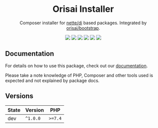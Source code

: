 <h1 align="center">Orisai Installer</h1>

<p align="center">
    Composer installer for <a href="https://github.com/nette/di">nette/di</a> based packages. Integrated by <a href="https://github.com/orisai/bootstrap">orisai/bootstrap</a>.
</p>

<p align=center>
  <a href="https://github.com/orisai/installer/actions?query=workflow%3Aci"><img src="https://github.com/orisai/installer/workflows/ci/badge.svg"></a>
  <a href="https://coveralls.io/r/orisai/installer"><img src="https://badgen.net/coveralls/c/github/orisai/installer/v1.x?cache=300"></a>
  <a href="https://dashboard.stryker-mutator.io/reports/github.com/orisai/installer/v1.x"><img src="https://badge.stryker-mutator.io/github.com/orisai/installer/v1.x"></a>
  <a href="https://packagist.org/packages/orisai/installer"><img src="https://badgen.net/packagist/dt/orisai/installer?cache=3600"></a>
  <a href="https://packagist.org/packages/orisai/installer"><img src="https://badgen.net/packagist/v/orisai/installer?cache=3600"></a>
  <a href="https://choosealicense.com/licenses/mpl-2.0/"><img src="https://badgen.net/badge/license/MPL-2.0/blue?cache=3600"></a>
<p>

## Documentation

For details on how to use this package, check out our [documentation](docs/README.md).

Please take a note knowledge of PHP, Composer and other tools used is expected and not explained by package docs.

## Versions

| State  | Version      | PHP     |
|--------|--------------|---------|
| dev    | `^1.0.0`     | `>=7.4` |
